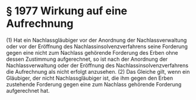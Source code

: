 # § 1977 Wirkung auf eine Aufrechnung
(1) Hat ein Nachlassgläubiger vor der Anordnung der Nachlassverwaltung oder vor der Eröffnung des Nachlassinsolvenzverfahrens seine Forderung gegen eine nicht zum Nachlass gehörende Forderung des Erben ohne dessen Zustimmung aufgerechnet, so ist nach der Anordnung der Nachlassverwaltung oder der Eröffnung des Nachlassinsolvenzverfahrens die Aufrechnung als nicht erfolgt anzusehen.
(2) Das Gleiche gilt, wenn ein Gläubiger, der nicht Nachlassgläubiger ist, die ihm gegen den Erben zustehende Forderung gegen eine zum Nachlass gehörende Forderung aufgerechnet hat.